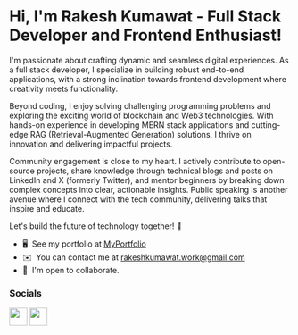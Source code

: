 Hi, I'm Rakesh Kumawat - Full Stack Developer and Frontend Enthusiast!
===============================

I'm passionate about crafting dynamic and seamless digital experiences. As a full stack developer, I specialize in building robust end-to-end applications, with a strong inclination towards frontend development where creativity meets functionality.

Beyond coding, I enjoy solving challenging programming problems and exploring the exciting world of blockchain and Web3 technologies. With hands-on experience in developing MERN stack applications and cutting-edge RAG (Retrieval-Augmented Generation) solutions, I thrive on innovation and delivering impactful projects.

Community engagement is close to my heart. I actively contribute to open-source projects, share knowledge through technical blogs and posts on LinkedIn and X (formerly Twitter), and mentor beginners by breaking down complex concepts into clear, actionable insights. Public speaking is another avenue where I connect with the tech community, delivering talks that inspire and educate.

Let's build the future of technology together! 🚀

* 🖥️  See my portfolio at [MyPortfolio](http://rakeshkumawat.vercel.app)
* ✉️  You can contact me at [rakeshkumawat.work@gmail.com](mailto:rakeshkumawat.work@gmail.com)
* 🤝  I'm open to collaborate.

### Socials

<p align="left"> <a href="https://www.github.com/rakeshkumawat12" target="_blank" rel="noreferrer"><img src="https://raw.githubusercontent.com/danielcranney/readme-generator/main/public/icons/socials/github.svg" width="32" height="32" /></a> <a href="https://www.linkedin.com/in/kumawatrakesh" target="_blank" rel="noreferrer"><img src="https://raw.githubusercontent.com/danielcranney/readme-generator/main/public/icons/socials/linkedin.svg" width="32" height="32" /></a> </p>
